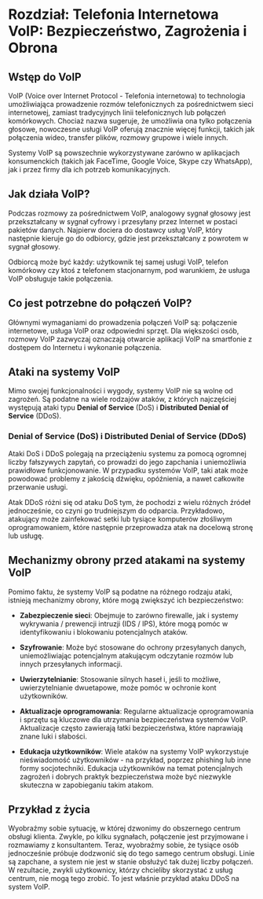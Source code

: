 # Rozdział: Telefonia Internetowa VoIP: Bezpieczeństwo, Zagrożenia i Obrona

## Wstęp do VoIP

VoIP (Voice over Internet Protocol - Telefonia internetowa) to technologia umożliwiająca prowadzenie rozmów telefonicznych za pośrednictwem sieci internetowej, zamiast tradycyjnych linii telefonicznych lub połączeń komórkowych. Chociaż nazwa sugeruje, że umożliwia ona tylko połączenia głosowe, nowoczesne usługi VoIP oferują znacznie więcej funkcji, takich jak połączenia wideo, transfer plików, rozmowy grupowe i wiele innych.

Systemy VoIP są powszechnie wykorzystywane zarówno w aplikacjach konsumenckich (takich jak FaceTime, Google Voice, Skype czy WhatsApp), jak i przez firmy dla ich potrzeb komunikacyjnych.

## Jak działa VoIP?

Podczas rozmowy za pośrednictwem VoIP, analogowy sygnał głosowy jest przekształcany w sygnał cyfrowy i przesyłany przez Internet w postaci pakietów danych. Najpierw dociera do dostawcy usług VoIP, który następnie kieruje go do odbiorcy, gdzie jest przekształcany z powrotem w sygnał głosowy.

Odbiorcą może być każdy: użytkownik tej samej usługi VoIP, telefon komórkowy czy ktoś z telefonem stacjonarnym, pod warunkiem, że usługa VoIP obsługuje takie połączenia.

## Co jest potrzebne do połączeń VoIP?

Głównymi wymaganiami do prowadzenia połączeń VoIP są: połączenie internetowe, usługa VoIP oraz odpowiedni sprzęt. Dla większości osób, rozmowy VoIP zazwyczaj oznaczają otwarcie aplikacji VoIP na smartfonie z dostępem do Internetu i wykonanie połączenia.

## Ataki na systemy VoIP

Mimo swojej funkcjonalności i wygody, systemy VoIP nie są wolne od zagrożeń. Są podatne na wiele rodzajów ataków, z których najczęściej występują ataki typu **Denial of Service** (DoS) i **Distributed Denial of Service** (DDoS).

### Denial of Service (DoS) i Distributed Denial of Service (DDoS)

Ataki DoS i DDoS polegają na przeciążeniu systemu za pomocą ogromnej liczby fałszywych zapytań, co prowadzi do jego zapchania i uniemożliwia prawidłowe funkcjonowanie. W przypadku systemów VoIP, taki atak może powodować problemy z jakością dźwięku, opóźnienia, a nawet całkowite przerwanie usługi.

Atak DDoS różni się od ataku DoS tym, że pochodzi z wielu różnych źródeł jednocześnie, co czyni go trudniejszym do odparcia. Przykładowo, atakujący może zainfekować setki lub tysiące komputerów złośliwym oprogramowaniem, które następnie przeprowadza atak na docelową stronę lub usługę.

## Mechanizmy obrony przed atakami na systemy VoIP

Pomimo faktu, że systemy VoIP są podatne na różnego rodzaju ataki, istnieją mechanizmy obrony, które mogą zwiększyć ich bezpieczeństwo:

- **Zabezpieczenie sieci**: Obejmuje to zarówno firewalle, jak i systemy wykrywania / prewencji intruzji (IDS / IPS), które mogą pomóc w identyfikowaniu i blokowaniu potencjalnych ataków.

- **Szyfrowanie**: Może być stosowane do ochrony przesyłanych danych, uniemożliwiając potencjalnym atakującym odczytanie rozmów lub innych przesyłanych informacji.

- **Uwierzytelnianie**: Stosowanie silnych haseł i, jeśli to możliwe, uwierzytelnianie dwuetapowe, może pomóc w ochronie kont użytkowników.

- **Aktualizacje oprogramowania**: Regularne aktualizacje oprogramowania i sprzętu są kluczowe dla utrzymania bezpieczeństwa systemów VoIP. Aktualizacje często zawierają łatki bezpieczeństwa, które naprawiają znane luki i słabości.

- **Edukacja użytkowników**: Wiele ataków na systemy VoIP wykorzystuje nieświadomość użytkowników - na przykład, poprzez phishing lub inne formy socjotechniki. Edukacja użytkowników na temat potencjalnych zagrożeń i dobrych praktyk bezpieczeństwa może być niezwykle skuteczna w zapobieganiu takim atakom.

## Przykład z życia

Wyobraźmy sobie sytuację, w której dzwonimy do obszernego centrum obsługi klienta. Zwykle, po kilku sygnałach, połączenie jest przyjmowane i rozmawiamy z konsultantem. Teraz, wyobraźmy sobie, że tysiące osób jednocześnie próbuje dodzwonić się do tego samego centrum obsługi. Linie są zapchane, a system nie jest w stanie obsłużyć tak dużej liczby połączeń. W rezultacie, zwykli użytkownicy, którzy chcieliby skorzystać z usług centrum, nie mogą tego zrobić. To jest właśnie przykład ataku DDoS na system VoIP.

